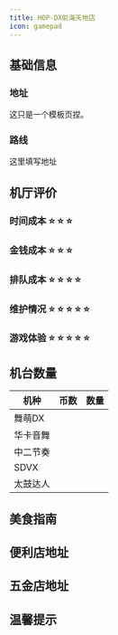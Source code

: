 ```yaml
---
title: HOP-DX前海天地店
icon: gamepad
---
```


## 基础信息

### 地址

这只是一个模板页捏。

<ArcadeMap place= "广东省深圳市深圳大学粤海校区" />



### 路线

这里填写地址

<NavigateButton place="广东省深圳市深圳大学粤海校区" name="广东省深圳市深圳大学粤海校区" />

## 机厅评价

### 时间成本 :star: :star: :star:



### 金钱成本 :star: :star: :star:



### 排队成本 :star: :star: :star: :star:



### 维护情况 :star: :star: :star: :star: :star: 



### 游戏体验 :star: :star: :star: :star: :star: 


## 机台数量

| 机种 | 币数 | 数量 |
| --- | ---- | ---- |
| 舞萌DX |  |  |
| 华卡音舞 |  | |
| 中二节奏 |  |  |
| SDVX |  |  |
| 太鼓达人 |  |  |

## 美食指南

## 便利店地址

## 五金店地址

## 温馨提示


